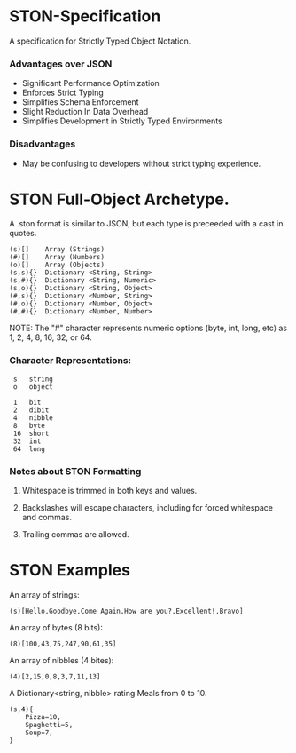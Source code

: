# STON-Specification
A specification for Strictly Typed Object Notation.

### Advantages over JSON
* Significant Performance Optimization
* Enforces Strict Typing
* Simplifies Schema Enforcement
* Slight Reduction In Data Overhead
* Simplifies Development in Strictly Typed Environments

### Disadvantages
* May be confusing to developers without strict typing experience.

# STON Full-Object Archetype.
A .ston format is similar to JSON, but each type is preceeded with a cast in quotes.

	(s)[]    Array (Strings)
	(#)[]    Array (Numbers)
	(o)[]    Array (Objects)
	(s,s){}  Dictionary <String, String>
	(s,#){}  Dictionary <String, Numeric>
	(s,o){}  Dictionary <String, Object>
	(#,s){}  Dictionary <Number, String>
	(#,o){}  Dictionary <Number, Object>
	(#,#){}  Dictionary <Number, Number>

NOTE: The "#" character represents numeric options (byte, int, long, etc) as 1, 2, 4, 8, 16, 32, or 64.

### Character Representations:

	 s   string
	 o   object
	 
	 1   bit
	 2   dibit
	 4   nibble
	 8   byte
	 16  short
	 32  int
	 64  long


### Notes about STON Formatting

1. Whitespace is trimmed in both keys and values.

2. Backslashes will escape characters, including for forced whitespace and commas.

3. Trailing commas are allowed.


# STON Examples

An array of strings:

	(s)[Hello,Goodbye,Come Again,How are you?,Excellent!,Bravo]
	
An array of bytes (8 bits):
	
	(8)[100,43,75,247,90,61,35]
	
An array of nibbles (4 bites):
	
	(4)[2,15,0,8,3,7,11,13]
	
A Dictionary<string, nibble> rating Meals from 0 to 10.
	
	(s,4){
		Pizza=10,
		Spaghetti=5,
		Soup=7,
	}
	
